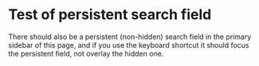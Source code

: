 # Test of persistent search field

There should also be a persistent (non-hidden) search field in the primary sidebar of this page, and if you use the keyboard shortcut it should focus the persistent field, not overlay the hidden one.
